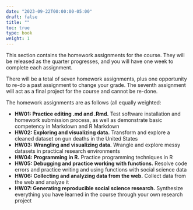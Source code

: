 ```yaml
---
date: "2023-09-22T00:00:00-05:00"
draft: false
title: ""
toc: true
type: book
weight: 1
---
```


<!--
---
header:
  caption: ""
  image: ""
title: Homework assignments
view: 2
type: post
draft: false
---
-->

This section contains the homework assignments for the course. They will be released as the quarter progresses, and you will have one week to complete each assignment. 

There will be a total of seven homework assignments, plus one opportunity to re-do a past assignment to change your grade. The seventh assignment will act as a final project for the course and cannot be re-done. 

The homework assignments are as follows (all equally weighted:

- **HW01: Practice editing .md and .Rmd.** Test software installation and homework submission process, as well as demonstrate basic competency in Markdown and R Markdown
- **HW02: Exploring and visualizing data.** Transform and explore a cleaned dataset on gun deaths in the United States
- **HW03: Wrangling and visualizing data.** Wrangle and explore messy datasets in practical research environments
- **HW04: Programming in R.** Practice programming techniques in R
- **HW05: Debugging and practice working with functions.** Resolve code errors and practice writing and using functions with social science data
- **HW06: Collecting and analyzing data from the web.** Collect data from the web and analyze it
- **HW07: Generating reproducible social science research.** Synthesize everything you have learned in the course through your own research project

